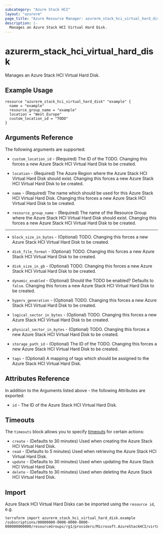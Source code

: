 ```yaml
---
subcategory: "Azure Stack HCI"
layout: "azurerm"
page_title: "Azure Resource Manager: azurerm_stack_hci_virtual_hard_disk"
description: |-
  Manages an Azure Stack HCI Virtual Hard Disk.
---
```


# azurerm_stack_hci_virtual_hard_disk

Manages an Azure Stack HCI Virtual Hard Disk.

## Example Usage

```hcl
resource "azurerm_stack_hci_virtual_hard_disk" "example" {
  name = "example"
  resource_group_name = "example"
  location = "West Europe"
  custom_location_id = "TODO"
}
```

## Arguments Reference

The following arguments are supported:

* `custom_location_id` - (Required) The ID of the TODO. Changing this forces a new Azure Stack HCI Virtual Hard Disk to be created.

* `location` - (Required) The Azure Region where the Azure Stack HCI Virtual Hard Disk should exist. Changing this forces a new Azure Stack HCI Virtual Hard Disk to be created.

* `name` - (Required) The name which should be used for this Azure Stack HCI Virtual Hard Disk. Changing this forces a new Azure Stack HCI Virtual Hard Disk to be created.

* `resource_group_name` - (Required) The name of the Resource Group where the Azure Stack HCI Virtual Hard Disk should exist. Changing this forces a new Azure Stack HCI Virtual Hard Disk to be created.

---

* `block_size_in_bytes` - (Optional) TODO. Changing this forces a new Azure Stack HCI Virtual Hard Disk to be created.

* `disk_file_format` - (Optional) TODO. Changing this forces a new Azure Stack HCI Virtual Hard Disk to be created.

* `disk_size_in_gb` - (Optional) TODO. Changing this forces a new Azure Stack HCI Virtual Hard Disk to be created.

* `dynamic_enabled` - (Optional) Should the TODO be enabled? Defaults to `false`. Changing this forces a new Azure Stack HCI Virtual Hard Disk to be created.

* `hyperv_generation` - (Optional) TODO. Changing this forces a new Azure Stack HCI Virtual Hard Disk to be created.

* `logical_sector_in_bytes` - (Optional) TODO. Changing this forces a new Azure Stack HCI Virtual Hard Disk to be created.

* `physical_sector_in_bytes` - (Optional) TODO. Changing this forces a new Azure Stack HCI Virtual Hard Disk to be created.

* `storage_path_id` - (Optional) The ID of the TODO. Changing this forces a new Azure Stack HCI Virtual Hard Disk to be created.

* `tags` - (Optional) A mapping of tags which should be assigned to the Azure Stack HCI Virtual Hard Disk.

## Attributes Reference

In addition to the Arguments listed above - the following Attributes are exported: 

* `id` - The ID of the Azure Stack HCI Virtual Hard Disk.

## Timeouts

The `timeouts` block allows you to specify [timeouts](https://www.terraform.io/language/resources/syntax#operation-timeouts) for certain actions:

* `create` - (Defaults to 30 minutes) Used when creating the Azure Stack HCI Virtual Hard Disk.
* `read` - (Defaults to 5 minutes) Used when retrieving the Azure Stack HCI Virtual Hard Disk.
* `update` - (Defaults to 30 minutes) Used when updating the Azure Stack HCI Virtual Hard Disk.
* `delete` - (Defaults to 30 minutes) Used when deleting the Azure Stack HCI Virtual Hard Disk.

## Import

Azure Stack HCI Virtual Hard Disks can be imported using the `resource id`, e.g.

```shell
terraform import azurerm_stack_hci_virtual_hard_disk.example /subscriptions/00000000-0000-0000-0000-000000000000/resourceGroups/rg1/providers/Microsoft.AzureStackHCI/virtualHardDisks/disk1
```
